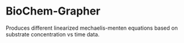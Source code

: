 # BioChem-Grapher
Produces different linearized mechaelis-menten equations based on substrate concentration vs time data.
